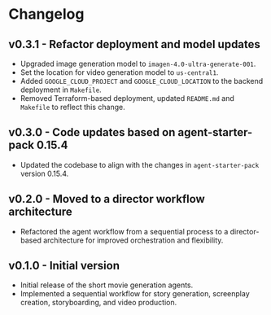 # Changelog

## v0.3.1 - Refactor deployment and model updates

- Upgraded image generation model to `imagen-4.0-ultra-generate-001`.
- Set the location for video generation model to `us-central1`.
- Added `GOOGLE_CLOUD_PROJECT` and `GOOGLE_CLOUD_LOCATION` to the backend deployment in `Makefile`.
- Removed Terraform-based deployment, updated `README.md` and `Makefile` to reflect this change.

## v0.3.0 - Code updates based on agent-starter-pack 0.15.4

- Updated the codebase to align with the changes in `agent-starter-pack` version 0.15.4.

## v0.2.0 - Moved to a director workflow architecture

- Refactored the agent workflow from a sequential process to a director-based architecture for improved orchestration and flexibility.

## v0.1.0 - Initial version

- Initial release of the short movie generation agents.
- Implemented a sequential workflow for story generation, screenplay creation, storyboarding, and video production.
